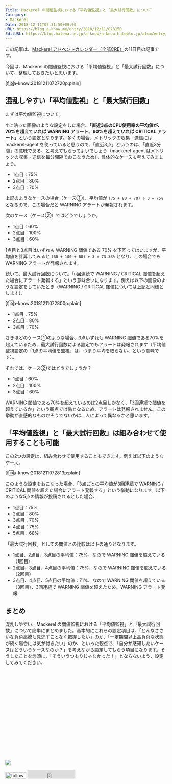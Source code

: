 ```yaml
---
Title: Mackerel の閾値監視における「平均値監視」と「最大試行回数」について
Category:
- Mackerel
Date: 2018-12-11T07:31:50+09:00
URL: https://blog.a-know.me/entry/2018/12/11/073150
EditURL: https://blog.hatena.ne.jp/a-know/a-know.hateblo.jp/atom/entry/10257846132683231590
---
```


この記事は、[Mackerel アドベントカレンダー（全部CRE）](https://qiita.com/advent-calendar/2018/mackerel-cre)の11日目の記事です。


今回は、Mackerel の閾値監視における「平均値監視」と「最大試行回数」について、整理しておきたいと思います。

[f:id:a-know:20181211072720p:plain]



<!-- more -->



## 混乱しやすい「平均値監視」と「最大試行回数」

まずは平均値監視について。


↑に貼った画像のような設定をした場合、<b>「直近3点のCPU使用率の平均値が、70%を超えていれば WARNING アラート、90%を超えていれば CRITICAL アラート」</b>という設定となります。多くの場合、メトリックの収集・送信には mackerel-agent を使っていると思うので、「直近3点」というのは、「直近3分間」の意味である、と考えてもらってよいでしょう（mackerel-agent はメトリックの収集・送信を毎分間隔でおこなうため）。具体的なケースも考えてみましょう。

- 1点目：75%
- 2点目：80%
- 3点目：70%

上記のようなケースの場合（ケース①）、平均値が `(75 + 80 + 70) ÷ 3 = 75%` となるので、この場合だと WARNING アラートが発報されます。


次のケース（ケース②）ではどうでしょうか。

- 1点目：60%
- 2点目：100%
- 3点目：60%

1点目と3点目はいずれも WARNING 閾値である 70% を下回ってはいますが、平均値を計算してみると `(60 + 100 + 60) ÷ 3 = 73.33%` となり、この場合でも WARNING アラートが発報されます。


続いて、最大試行回数について。「n回連続で WARNING / CRITICAL 閾値を超えた場合にアラート発報する」という意味合いになります。例えば以下の画像のような設定をしていたとき（WARNING / CRITICAL 閾値については上記と同様とします）、


[f:id:a-know:20181211072800p:plain]


- 1点目：75%
- 2点目：80%
- 3点目：70%


さきほどのケース①のような場合、3点いずれも WARNING 閾値である70%を超えているため、最大試行回数による設定でもアラートは発報されます（平均値監視設定の「1点の平均値を監視」は、つまり平均を取らない、という意味です）。


それでは、ケース②ではどうでしょうか？

- 1点目：60%
- 2点目：100%
- 3点目：60%


WARNING 閾値である70%を超えているのは2点目しかなく、「3回連続で閾値を超えているか」という観点では偽となるため、アラートは発報されません。この挙動が直感的なものかそうでないかは、人によって異なるかと思います。


## 「平均値監視」と「最大試行回数」は組み合わせて使用することも可能
この2つの設定は、組み合わせて使用することもできます。例えば以下のようなケース。


[f:id:a-know:20181211072813p:plain]


このような設定をおこなった場合、「3点ごとの平均値が3回連続で WARNING / CRITICAL 閾値を超えた場合にアラート発報する」という挙動になります。以下のような5点の情報が投稿されるとした場合、


- 1点目：75%
- 2点目：80%
- 3点目：70%
- 4点目：75%
- 5点目：68%


「最大試行回数」としての閾値との比較は以下の通りとなります。

- 1点目、2点目、3点目の平均値：75%、なので WARNING 閾値を超えている（1回目）
- 2点目、3点目、4点目の平均値：75%、なので WARNING 閾値を超えている（2回目）
- 3点目、4点目、5点目の平均値：71%、なので WARNING 閾値を超えている（3回目）、3回連続で WARNING 閾値を超えたため、WARNING アラート発報


## まとめ
混乱しやすい、Mackerel の閾値監視における「平均値監視」と「最大試行回数」について簡単にまとめました。基本的にこれらの設定項目は、「どんなささいな負荷高騰も見逃すことなく把握したい」のか、「一定期間以上高負荷な状態が続く場合には気が付きたい」のか、といった観点で、「自分が感知したいケースはどういうケースなのか？」を考えながら設定してもらう項目になります。そうしたことを念頭に、「そういうつもりじゃなかった！」とならないよう、設定してみてください。


<div>
<br>
<script async src="//pagead2.googlesyndication.com/pagead/js/adsbygoogle.js"></script>
<!-- article-bottom2 -->
<ins class="adsbygoogle"
     style="display:inline-block;width:300px;height:250px"
     data-ad-client="ca-pub-3463034538369189"
     data-ad-slot="5274552934"></ins>
<script>
(adsbygoogle = window.adsbygoogle || []).push({});
</script>

<a href="https://bit.ly/pixe-la" target='blank' rel="nofollow"><img src="https://cdn-ak.f.st-hatena.com/images/fotolife/a/a-know/20181026/20181026091953.png"></a>
<br>
</div>

<div>
<a href='https://cloud.feedly.com/#subscription%2Ffeed%2Fhttp%3A%2F%2Fblog.a-know.me%2Ffeed'  target='blank'><img id='feedlyFollow' src='https://s3.feedly.com/img/follows/feedly-follow-rectangle-volume-small_2x.png' alt='follow us in feedly' width='65' height='20'></a>



<iframe src="https://blog.hatena.ne.jp/a-know/a-know.hateblo.jp/subscribe/iframe" allowtransparency="true" frameborder="0" scrolling="no" width="150" height="28"></iframe>
</div>



<script src="https://moshi-moshi.moshimo.works/moshimoshi/a_know_blog/2018-12-11-073150?title=Mackerel%20%e3%81%ae%e9%96%be%e5%80%a4%e7%9b%a3%e8%a6%96%e3%81%ab%e3%81%8a%e3%81%91%e3%82%8b%e3%80%8c%e5%b9%b3%e5%9d%87%e5%80%a4%e7%9b%a3%e8%a6%96%e3%80%8d%e3%81%a8%e3%80%8c%e6%9c%80%e5%a4%a7%e8%a9%a6%e8%a1%8c%e5%9b%9e%e6%95%b0%e3%80%8d%e3%81%ab%e3%81%a4%e3%81%84%e3%81%a6"></script>
